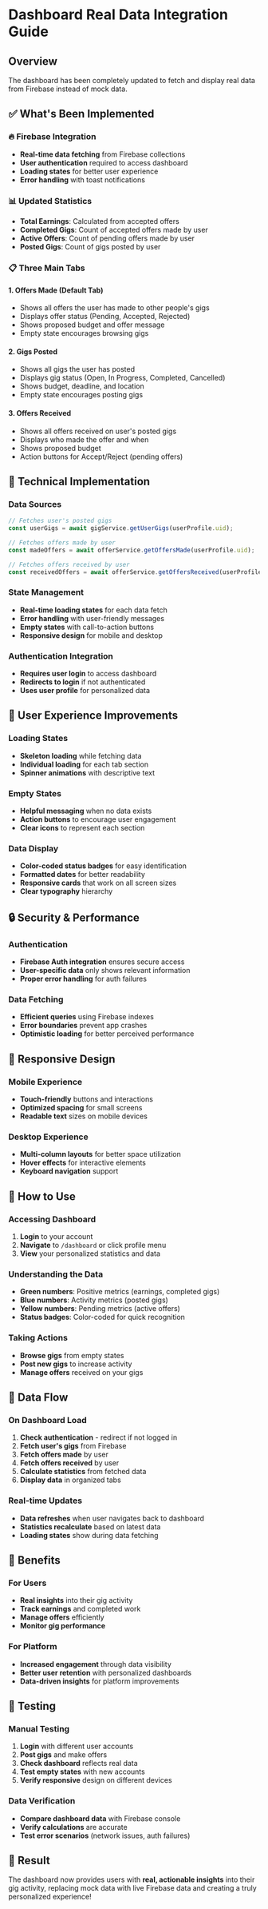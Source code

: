 # Dashboard Real Data Integration Guide

## Overview
The dashboard has been completely updated to fetch and display real data from Firebase instead of mock data.

## ✅ What's Been Implemented

### 🔥 **Firebase Integration**
- **Real-time data fetching** from Firebase collections
- **User authentication** required to access dashboard
- **Loading states** for better user experience
- **Error handling** with toast notifications

### 📊 **Updated Statistics**
- **Total Earnings**: Calculated from accepted offers
- **Completed Gigs**: Count of accepted offers made by user
- **Active Offers**: Count of pending offers made by user
- **Posted Gigs**: Count of gigs posted by user

### 📋 **Three Main Tabs**

#### 1. **Offers Made** (Default Tab)
- Shows all offers the user has made to other people's gigs
- Displays offer status (Pending, Accepted, Rejected)
- Shows proposed budget and offer message
- Empty state encourages browsing gigs

#### 2. **Gigs Posted**
- Shows all gigs the user has posted
- Displays gig status (Open, In Progress, Completed, Cancelled)
- Shows budget, deadline, and location
- Empty state encourages posting gigs

#### 3. **Offers Received**
- Shows all offers received on user's posted gigs
- Displays who made the offer and when
- Shows proposed budget
- Action buttons for Accept/Reject (pending offers)

## 🔧 **Technical Implementation**

### Data Sources
```typescript
// Fetches user's posted gigs
const userGigs = await gigService.getUserGigs(userProfile.uid);

// Fetches offers made by user
const madeOffers = await offerService.getOffersMade(userProfile.uid);

// Fetches offers received by user
const receivedOffers = await offerService.getOffersReceived(userProfile.uid);
```

### State Management
- **Real-time loading states** for each data fetch
- **Error handling** with user-friendly messages
- **Empty states** with call-to-action buttons
- **Responsive design** for mobile and desktop

### Authentication Integration
- **Requires user login** to access dashboard
- **Redirects to login** if not authenticated
- **Uses user profile** for personalized data

## 🎨 **User Experience Improvements**

### Loading States
- **Skeleton loading** while fetching data
- **Individual loading** for each tab section
- **Spinner animations** with descriptive text

### Empty States
- **Helpful messaging** when no data exists
- **Action buttons** to encourage user engagement
- **Clear icons** to represent each section

### Data Display
- **Color-coded status badges** for easy identification
- **Formatted dates** for better readability
- **Responsive cards** that work on all screen sizes
- **Clear typography** hierarchy

## 🔒 **Security & Performance**

### Authentication
- **Firebase Auth integration** ensures secure access
- **User-specific data** only shows relevant information
- **Proper error handling** for auth failures

### Data Fetching
- **Efficient queries** using Firebase indexes
- **Error boundaries** prevent app crashes
- **Optimistic loading** for better perceived performance

## 📱 **Responsive Design**

### Mobile Experience
- **Touch-friendly** buttons and interactions
- **Optimized spacing** for small screens
- **Readable text** sizes on mobile devices

### Desktop Experience
- **Multi-column layouts** for better space utilization
- **Hover effects** for interactive elements
- **Keyboard navigation** support

## 🚀 **How to Use**

### Accessing Dashboard
1. **Login** to your account
2. **Navigate** to `/dashboard` or click profile menu
3. **View** your personalized statistics and data

### Understanding the Data
- **Green numbers**: Positive metrics (earnings, completed gigs)
- **Blue numbers**: Activity metrics (posted gigs)
- **Yellow numbers**: Pending metrics (active offers)
- **Status badges**: Color-coded for quick recognition

### Taking Actions
- **Browse gigs** from empty states
- **Post new gigs** to increase activity
- **Manage offers** received on your gigs

## 🔄 **Data Flow**

### On Dashboard Load
1. **Check authentication** - redirect if not logged in
2. **Fetch user's gigs** from Firebase
3. **Fetch offers made** by user
4. **Fetch offers received** by user
5. **Calculate statistics** from fetched data
6. **Display data** in organized tabs

### Real-time Updates
- **Data refreshes** when user navigates back to dashboard
- **Statistics recalculate** based on latest data
- **Loading states** show during data fetching

## 🎯 **Benefits**

### For Users
- **Real insights** into their gig activity
- **Track earnings** and completed work
- **Manage offers** efficiently
- **Monitor gig performance**

### For Platform
- **Increased engagement** through data visibility
- **Better user retention** with personalized dashboards
- **Data-driven insights** for platform improvements

## 🧪 **Testing**

### Manual Testing
1. **Login** with different user accounts
2. **Post gigs** and make offers
3. **Check dashboard** reflects real data
4. **Test empty states** with new accounts
5. **Verify responsive** design on different devices

### Data Verification
- **Compare dashboard data** with Firebase console
- **Verify calculations** are accurate
- **Test error scenarios** (network issues, auth failures)

## 🎉 **Result**

The dashboard now provides users with **real, actionable insights** into their gig activity, replacing mock data with live Firebase data and creating a truly personalized experience!
